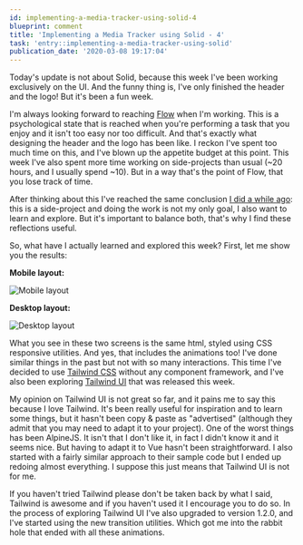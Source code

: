 ```yaml
---
id: implementing-a-media-tracker-using-solid-4
blueprint: comment
title: 'Implementing a Media Tracker using Solid - 4'
task: 'entry::implementing-a-media-tracker-using-solid'
publication_date: '2020-03-08 19:17:04'
---
```


Today's update is not about Solid, because this week I've been working exclusively on the UI. And the funny thing is, I've only finished the header and the logo! But it's been a fun week.

I'm always looking forward to reaching [Flow](<https://en.wikipedia.org/wiki/Flow_(psychology)>) when I'm working. This is a psychological state that is reached when you're performing a task that you enjoy and it isn't too easy nor too difficult. And that's exactly what designing the header and the logo has been like. I reckon I've spent too much time on this, and I've blown up the appetite budget at this point. This week I've also spent more time working on side-projects than usual (~20 hours, and I usually spend ~10). But in a way that's the point of Flow, that you lose track of time.

After thinking about this I've reached the same conclusion [I did a while ago](https://noeldemartin.com/tasks/improving-solid-focus-task-manager#comment-4): this is a side-project and doing the work is not my only goal, I also want to learn and explore. But it's important to balance both, that's why I find these reflections useful.

So, what have I actually learned and explored this week? First, let me show you the results:

**Mobile layout:**

![Mobile layout](/img/tasks/implementing-a-media-tracker-using-solid-mobile-layout.gif)

**Desktop layout:**

![Desktop layout](/img/tasks/implementing-a-media-tracker-using-solid-desktop-layout.gif)

What you see in these two screens is the same html, styled using CSS responsive utilities. And yes, that includes the animations too! I've done similar things in the past but not with so many interactions. This time I've decided to use [Tailwind CSS](https://tailwindcss.com/) without any component framework, and I've also been exploring [Tailwind UI](https://tailwindui.com) that was released this week.

My opinion on Tailwind UI is not great so far, and it pains me to say this because I love Tailwind. It's been really useful for inspiration and to learn some things, but it hasn't been copy & paste as "advertised" (although they admit that you may need to adapt it to your project). One of the worst things has been AlpineJS. It isn't that I don't like it, in fact I didn't know it and it seems nice. But having to adapt it to Vue hasn't been straightforward. I also started with a fairly similar approach to their sample code but I ended up redoing almost everything. I suppose this just means that Tailwind UI is not for me.

If you haven't tried Tailwind please don't be taken back by what I said, Tailwind is awesome and if you haven't used it I encourage you to do so. In the process of exploring Tailwind UI I've also upgraded to version 1.2.0, and I've started using the new transition utilities. Which got me into the rabbit hole that ended with all these animations.
